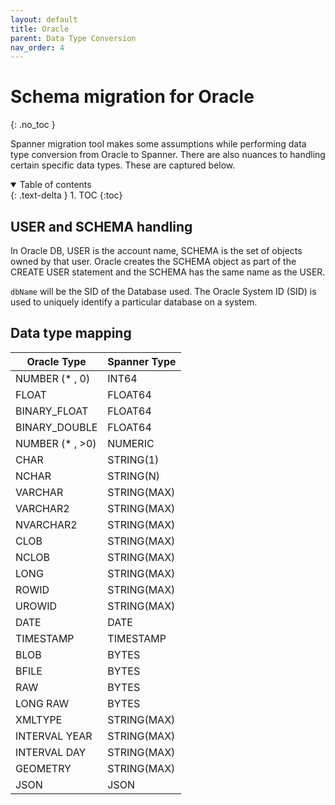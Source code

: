 ```yaml
---
layout: default
title: Oracle
parent: Data Type Conversion
nav_order: 4
---
```


# Schema migration for Oracle
{: .no_toc }

Spanner migration tool makes some assumptions while performing data type conversion from Oracle to Spanner.
There are also nuances to handling certain specific data types. These are captured below.

<details open markdown="block">
  <summary>
    Table of contents
  </summary>
  {: .text-delta }
1. TOC
{:toc}
</details>

## USER and SCHEMA handling

In Oracle DB, USER is the account name, SCHEMA is the set of objects owned by that user. Oracle creates the SCHEMA object as part of the CREATE USER statement and the SCHEMA has the same name as the USER.

`dbName` will be the SID of the Database used. The Oracle System ID (SID) is used to uniquely identify a particular database on a system.

## Data type mapping

| Oracle Type        | Spanner Type |
| ---------------------- | ------------ |
| NUMBER (* , 0)         | INT64        |
| FLOAT                  | FLOAT64      |
| BINARY_FLOAT           | FLOAT64      |
| BINARY_DOUBLE          | FLOAT64      |
| NUMBER (* , >0)        | NUMERIC      |
| CHAR                   | STRING(1)    |
| NCHAR                  | STRING(N)    |
| VARCHAR                | STRING(MAX)  |
| VARCHAR2               | STRING(MAX)  |
| NVARCHAR2              | STRING(MAX)  |
| CLOB                   | STRING(MAX)  |
| NCLOB                  | STRING(MAX)  |
| LONG                   | STRING(MAX)  |
| ROWID                  | STRING(MAX)  |
| UROWID                 | STRING(MAX)  |
| DATE                   | DATE         |
| TIMESTAMP              | TIMESTAMP    |
| BLOB                   | BYTES        |
| BFILE                  | BYTES        |
| RAW                    | BYTES        |
| LONG RAW               | BYTES        |
| XMLTYPE                | STRING(MAX)  |
| INTERVAL YEAR          | STRING(MAX)  |
| INTERVAL DAY           | STRING(MAX)  |
| GEOMETRY               | STRING(MAX)  |
| JSON                   | JSON         |
